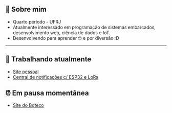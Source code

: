 ## 👤 Sobre mim

- Quarto período - UFRJ
- Atualmente interessado em programação de sistemas embarcados, desenvolvimento web, ciência de dados e IoT.
- Desenvolvendo para aprender 🤓 e por diversão :D

---

## 🔨 Trabalhando atualmente

- [Site pessoal](https://github.com/DanielGCG/DanielGCG.github.io)
- [Central de notificações c/ ESP32 e LoRa](https://github.com/DanielGCG/ESP32-lora)

## ⏰ Em pausa momentânea

- [Site do Boteco](https://github.com/DanielGCG/SitedoBotecoRS)



<!--
**DanielGCG/DanielGCG** is a ✨ _special_ ✨ repository because its `README.md` (this file) appears on your GitHub profile.

Here are some ideas to get you started:

- 🔭 I’m currently working on ...
- 🌱 I’m currently learning ...
- 👯 I’m looking to collaborate on ...
- 🤔 I’m looking for help with ...
- 💬 Ask me about ...
- 📫 How to reach me: ...
- 😄 Pronouns: ...
- ⚡ Fun fact: ...
-->
